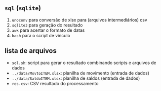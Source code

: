 
## `sql` (`sqlite`)

1. `unoconv` para conversão de xlsx para (arquivos intermediários) csv
2. `sqlite3` para geração do resultado
3. `awk` para acertar o formato de datas
3. `bash` para o script de vínculo

## lista de arquivos

- `sol.sh`: script para gerar o resultado combinando scripts e arquivos de dados
- `../data/MovtoITEM.xlsx`: planilha de movimento (entrada de dados)
- `../data/SaldoITEM.xlsx`: planilha de saldos (entrada de dados)
- `res.csv`: CSV resultado do processamento 



